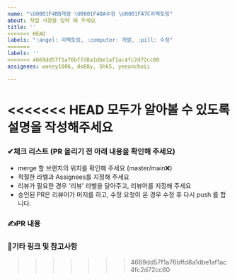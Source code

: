```yaml
---
name: "\U0001F4BB개발 \U0001F48A수정 \U0001F47C리팩토링"
about: 작업 사항을 입력 해 주세요
title: ''
<<<<<<< HEAD
labels: ":angel: 리팩토링, :computer: 개발, :pill: 수정"
=======
labels: ''
>>>>>>> 4669dd57f1a76bffd8a1dbe1af1ac4fc2d72cc80
assignees: wonsy1006, do88y, 5hk5, yeeunchoii

---
```


<<<<<<< HEAD
**모두가 알아볼 수 있도록 설명을 작성해주세요**
=======
### ✔체크 리스트 (PR 올리기 전 아래 내용을 확인해 주세요)
- merge 할 브랜치의 위치를 확인해 주세요 (master/main❌)
- 적절한 라벨과 Assignees를 지정해 주세요
- 리뷰가 필요한 경우 '리뷰' 라벨을 달아주고, 리뷰어를 지정해 주세요
- 승인된 PR은 리뷰어가 머지를 하고, 수정 요청이 온 경우 수정 후 다시 push 를 합니다.

### ✍PR 내용


### 🎸기타 링크 및 참고사항
>>>>>>> 4669dd57f1a76bffd8a1dbe1af1ac4fc2d72cc80
